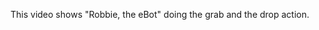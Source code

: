 <html><body><p>This video shows "Robbie, the eBot" doing the grab and the drop action.</p></body></html>